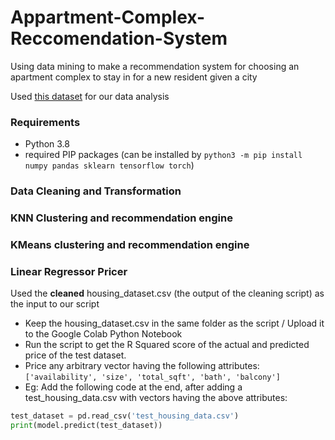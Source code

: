 # Appartment-Complex-Reccomendation-System

Using data mining to make a recommendation system for choosing an apartment complex to stay in for a new resident given a city

Used [this dataset](https://www.kaggle.com/code/iamsouravbanerjee/there-s-no-place-like-home/input) for our data analysis

### Requirements
- Python 3.8
- required PIP packages (can be installed by `python3 -m pip install numpy pandas sklearn tensorflow torch`)

### Data Cleaning and Transformation


### KNN Clustering and recommendation engine


### KMeans clustering and recommendation engine


### Linear Regressor Pricer
Used the **cleaned** housing_dataset.csv (the output of the cleaning script) as the input to our script
- Keep the housing_dataset.csv in the same folder as the script / Upload it to the Google Colab Python Notebook
- Run the script to get the R Squared score of the actual and predicted price of the test dataset.
- Price any arbitrary vector having the following attributes: `['availability', 'size', 'total_sqft', 'bath', 'balcony']`
- Eg: Add the following code at the end, after adding a test_housing_data.csv with vectors having the above attributes:
```py
test_dataset = pd.read_csv('test_housing_data.csv')
print(model.predict(test_dataset))
```

